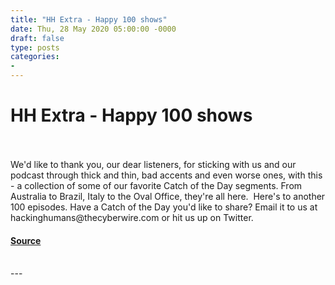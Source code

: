 ```yaml
---
title: "HH Extra - Happy 100 shows"
date: Thu, 28 May 2020 05:00:00 -0000
draft: false
type: posts
categories: 
- 
---
```

# HH Extra - Happy 100 shows

<br/>

<br/>
We'd like to thank you, our dear listeners, for sticking with us and our podcast through thick and thin, bad accents and even worse ones, with this - a collection of some of our favorite Catch of the Day segments. From Australia to Brazil, Italy to the Oval Office, they're all here.  Here's to another 100 episodes. Have a Catch of the Day you'd like to share? Email it to us at hackinghumans@thecyberwire.com or hit us up on Twitter.

#### [Source]()

<br/>
---
